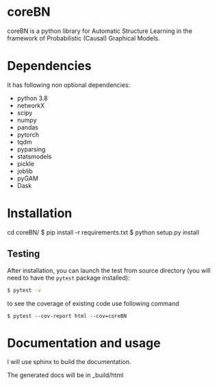 coreBN
=====


coreBN is a python library for Automatic Structure Learning in the framework of Probabilistic (Causal) Graphical Models.


Dependencies
=============

It has following non optional dependencies:
- python 3.8
- networkX
- scipy 
- numpy
- pandas
- pytorch
- tqdm
- pyparsing
- statsmodels
- pickle
- joblib
- pyGAM
- Dask



Installation
============

cd coreBN/
$ pip install -r requirements.txt
$ python setup.py install

Testing
-------

After installation, you can launch the test from
source directory (you will need to have the ``pytest`` package installed):
```bash
$ pytest -v
```
to see the coverage of existing code use following command
```
$ pytest --cov-report html --cov=coreBN
```

Documentation and usage
=======================


I will use sphinx to build the documentation. 


The generated docs will be in _build/html


